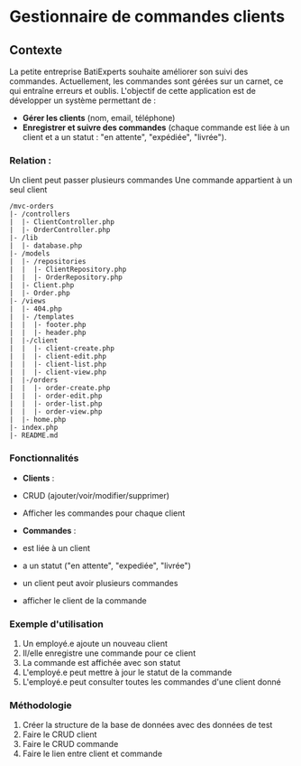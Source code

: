 # Gestionnaire de commandes clients
## Contexte
La petite entreprise BatiExperts souhaite améliorer son suivi des commandes. Actuellement, les commandes sont gérées sur un carnet, ce qui entraîne erreurs et oublis. L'objectif de cette application est de développer un système permettant de : 
- **Gérer les clients** (nom, email, téléphone)
- **Enregistrer et suivre des commandes** (chaque commande est liée à un client et a un statut : "en attente", "expédiée", "livrée").

### Relation :
Un client peut passer plusieurs commandes
Une commande appartient à un seul client

```
/mvc-orders
|- /controllers
|  |- ClientController.php 
|  |- OrderController.php
|- /lib
|  |- database.php
|- /models
|  |- /repositories
|  |  |- ClientRepository.php
|  |  |- OrderRepository.php
|  |- Client.php
|  |- Order.php
|- /views
|  |- 404.php
|  |- /templates
|  |  |- footer.php
|  |  |- header.php
|  |-/client
|  |  |- client-create.php
|  |  |- client-edit.php
|  |  |- client-list.php
|  |  |- client-view.php
|  |-/orders
|  |  |- order-create.php
|  |  |- order-edit.php
|  |  |- order-list.php
|  |  |- order-view.php
|  |- home.php
|- index.php
|- README.md
```


### Fonctionnalités
- **Clients** : 
- CRUD (ajouter/voir/modifier/supprimer)
- Afficher les commandes pour chaque client

- **Commandes** : 
- est liée à un client
- a un statut ("en attente", "expediée", "livrée")
- un client peut avoir plusieurs commandes
- afficher le client de la commande

### Exemple d'utilisation
1. Un employé.e ajoute un nouveau client
2. Il/elle enregistre une commande pour ce client
3. La commande est affichée avec son statut
4. L'employé.e peut mettre à jour le statut de la commande
5. L'employé.e peut consulter toutes les commandes d'une client donné

### Méthodologie
1. Créer la structure de la base de données avec des données de test
2. Faire le CRUD client
3. Faire le CRUD commande
4. Faire le lien entre client et commande